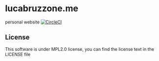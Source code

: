 # lucabruzzone.me

personal website
[![CircleCI](https://circleci.com/gh/unsign3d/lucabruzzone.me.svg?style=svg)](https://circleci.com/gh/unsign3d/lucabruzzone.me)

## License

This software is under MPL2.0 license, you can find the license text in the LICENSE file

